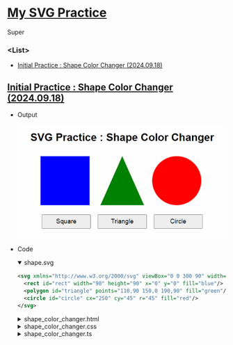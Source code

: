 # [My SVG Practice](../README.md#svg)

Super

### \<List>

- [Initial Practice : Shape Color Changer (2024.09.18)](#initial-practice--shape-color-changer-20240918)


## [Initial Practice : Shape Color Changer (2024.09.18)](#list)

- Output

  ![Shape Color Changer](./Images/SVG_ShapeColorChanger.gif)

- Code
  <details open="">
    <summary>shape.svg</summary>

  ```svg
  <svg xmlns="http://www.w3.org/2000/svg" viewBox="0 0 300 90" width="100%" height="100%">
    <rect id="rect" width="90" height="90" x="0" y="0" fill="blue"/>
    <polygon id="triangle" points="110,90 150,0 190,90" fill="green"/>
    <circle id="circle" cx="250" cy="45" r="45" fill="red"/>
  </svg>
  ```
  </details>
  <details>
    <summary>shape_color_changer.html</summary>

  ```html
  <!doctype html>

  <html lang="en">
    <head>
      <meta charset="UTF-8" />
      <meta name="viewport" content="width=device-width, initial-scale=1.0" />
      <title>SVG Practice : Shape Color Changer</title>
      <link rel="stylesheet" href="shape_color_changer.css" />
      <script defer src="shape_color_changer.js" type="module"></script>
    </head>

    <body>
      <h1>SVG Practice : Shape Color Changer</h1>

      <!-- Embed the external SVG file -->
      <object id="svgObject" type="image/svg+xml" data="shape.svg"></object>

      <!-- Buttons for changing colors of each shape -->
      <div id="buttons">
        <button id="changeRectColor">Square</button>
        <button id="changeTriangleColor">Triangle</button>
        <button id="changeCircleColor">Circle</button>
      </div>
    </body>
  </html>
  ```
  </details>
  <details>
    <summary>shape_color_changer.css</summary>

  ```css
  body {
      font-family: Arial, sans-serif;
      text-align: center;
      margin-top: 5%;
    }
    
    #svgObject {
      margin-top: 2%;
      width: 60%;
    }
    
    #buttons {
      margin-top: 2%;
    }
    
    button {
      margin: 1%;
      padding: 1% 1%;
      width: 18%;
      font-size: 1.2em;
      cursor: pointer;
    }
  ```
  </details>
  <details>
    <summary>shape_color_changer.ts</summary>

  ```ts
  const svgObject = document.getElementById('svgObject') as HTMLObjectElement;
  const changeRectColorBtn = document.getElementById('changeRectColor') as HTMLButtonElement;
  const changeTriangleColorBtn = document.getElementById('changeTriangleColor') as HTMLButtonElement;
  const changeCircleColorBtn = document.getElementById('changeCircleColor') as HTMLButtonElement;
  ```
  ```ts
  /**
   * Generates a random hex color string.
   * 
   * @returns {string} - A random color in hex format (e.g., "#A1B2C3").
   */
  function getRandomColor(): string {
    const letters = '0123456789ABCDEF';
    let color = '#';
    for (let i = 0; i < 6; i++) {
      color += letters[Math.floor(Math.random() * 16)];
    }
    return color;
  }
  ```
  ```ts
  /**
   * Changes the fill color of an SVG shape by its ID.
   * 
   * @param {string} shapeId - The ID of the SVG element to change the color of.
   */
  function changeColor(shapeId: string) {
    const svgDoc = svgObject.contentDocument; // Access the embedded SVG document
    if (svgDoc) {
      const shape = svgDoc.getElementById(shapeId);
      if (shape) {
        shape.setAttribute('fill', getRandomColor()); // Set a new random color
      }
    }
  }
  ```
  ```ts
  // Add event listeners to each button to change the color of the corresponding SVG shape
  changeRectColorBtn.addEventListener('click', () => changeColor('rect'));
  changeTriangleColorBtn.addEventListener('click', () => changeColor('triangle'));
  changeCircleColorBtn.addEventListener('click', () => changeColor('circle'));
  ```
  </details>
